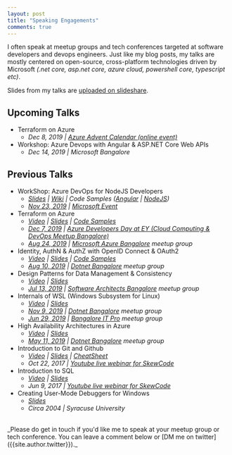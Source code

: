 ```yaml
---
layout: post
title: "Speaking Engagements"
comments: true
---
```


I often speak at meetup groups and tech conferences targeted at software developers and devops engineers. Just like my blog posts, my talks are mostly centered on open-source, cross-platform technologies driven by Microsoft _(.net core, asp.net core, azure cloud, powershell core, typescript etc)_. 

Slides from my talks are [uploaded on slideshare](https://www.slideshare.net/mithunshanbhag/presentations).

## Upcoming Talks

* Terraform on Azure
  * _Dec 8, 2019 \| [Azure Advent Calendar (online event)](https://azureadventcalendar.com/)_
* Workshop: Azure Devops with Angular & ASP.NET Core Web APIs
  * _Dec 14, 2019 \| Microsoft Bangalore_

## Previous Talks

* WorkShop: Azure DevOps for NodeJS Developers
  * _[Slides](https://www.slideshare.net/mithunshanbhag/azure-pipelines) \| [Wiki](https://dev.azure.com/mithunshanbhag/workshop-node/_wiki/wikis/workshop%20wiki/1/README) \| Code Samples ([Angular](https://dev.azure.com/mithunshanbhag/workshop-node/_git/workshop-angular) \| [NodeJS](https://dev.azure.com/mithunshanbhag/_git/workshop-node))_
  * _[Nov 23, 2019](https://www.meetup.com/CloudOps-Meetup-Bangalore/events/266428816/) \| [Microsoft Event](https://www.microsoftevents.com/profile/form/index.cfm?PKformID=0x8163959abcd&ls=Website&lsd=AzureWebsite)_
* Terraform on Azure
  * _[Video](https://youtu.be/ibuHDIwrry8) \| [Slides](https://www.slideshare.net/mithunshanbhag/terraform-on-azure-166063069) \| [Code Samples](https://github.com/mithunshanbhag/meetup-azureblr-08242019/)_
  * _[Dec 7, 2019](https://www.meetup.com/CloudOps-Meetup-Bangalore/events/266384457/) \| [Azure Developers Day at EY (Cloud Computing & DevOps Meetup Bangalore)](https://www.meetup.com/CloudOps-Meetup-Bangalore)_
  * _[Aug 24, 2019](https://www.meetup.com/Microsoft-Azure-Bangalore/events/263353117/) \| [Microsoft Azure Bangalore](https://www.meetup.com/Microsoft-Azure-Bangalore/) meetup group_
* Identity, AuthN & AuthZ with OpenID Connect & OAuth2
  * _[Video](https://youtu.be/ejinvJkBuHI) \| [Slides](https://www.slideshare.net/mithunshanbhag/identity-authentication-and-authorization-162881351) \| [Code Samples](https://github.com/mithunshanbhag/meetup-dotnetblr-08102019)_
  * _[Aug 10, 2019](https://www.meetup.com/DotNetBLR/events/262410498/) \| [Dotnet Bangalore](https://www.meetup.com/DotNetBLR/) meetup group_
* Design Patterns for Data Management & Consistency
  * _[Video](https://youtu.be/_nozzpKXeQ4) \| [Slides](https://www.slideshare.net/mithunshanbhag/design-patterns-for-data-management-and-consistency)_
  * _[Jul 13, 2019](https://www.meetup.com/SoftwareArchitectsBangalore/events/261222082/) \| [Software Architects Bangalore](https://www.meetup.com/SoftwareArchitectsBangalore/) meetup group_
* Internals of WSL (Windows Subsystem for Linux)
  * _[Video](https://youtu.be/I0b5Bef_NtI) \| [Slides](https://www.slideshare.net/mithunshanbhag/wsl-windows-subsytem-for-linux)_
  * _[Nov 9, 2019](https://www.meetup.com/DotNetBLR/events/264545071) \| [Dotnet Bangalore](https://www.meetup.com/DotNetBLR/) meetup group_
  * _[Jun 29, 2019](https://www.meetup.com/BangaloreITProUG/events/261867126/) \| [Bangalore IT Pro](https://www.meetup.com/BangaloreITProUG/) meetup group_
* High Availability Architectures in Azure
  * _[Video](https://youtu.be/fVrOYv5pJag) \| [Slides](https://www.slideshare.net/mithunshanbhag/high-availability-architectures-in-azure-144951319)_
  * _[May 11, 2019](https://www.meetup.com/DotNetBLR/events/260241178/) \| [Dotnet Bangalore](https://www.meetup.com/DotNetBLR/) meetup group_
* Introduction to Git and Github
  * _[Video](https://youtu.be/rsWsKJSGMAE) \| [Slides](https://www.slideshare.net/mithunshanbhag/crash-course-in-git-and-github) \| [CheatSheet](https://github.com/skewcode/webinars/tree/master/10-introduction-to-git-and-github/cheatsheet)_
  * _Oct 22, 2017 \| [Youtube live webinar for SkewCode](https://www.youtube.com/skewcode)_
* Introduction to SQL
  * _[Video](https://youtu.be/FvJL1Xj5-9w) \| [Slides](https://www.slideshare.net/mithunshanbhag/crash-course-in-sql)_
  * _Jun 9, 2017 \| [Youtube live webinar for SkewCode](https://www.youtube.com/skewcode)_
* Creating User-Mode Debuggers for Windows
  * _[Slides](https://www.slideshare.net/mithunshanbhag/creating-usermode-debuggers-for-windows)_
  * _Circa 2004 \| Syracuse University_

<br>
_Please do get in touch if you'd like me to speak at your meetup group or tech conference. You can leave a comment below or [DM me on twitter]({{site.author.twitter}})._
